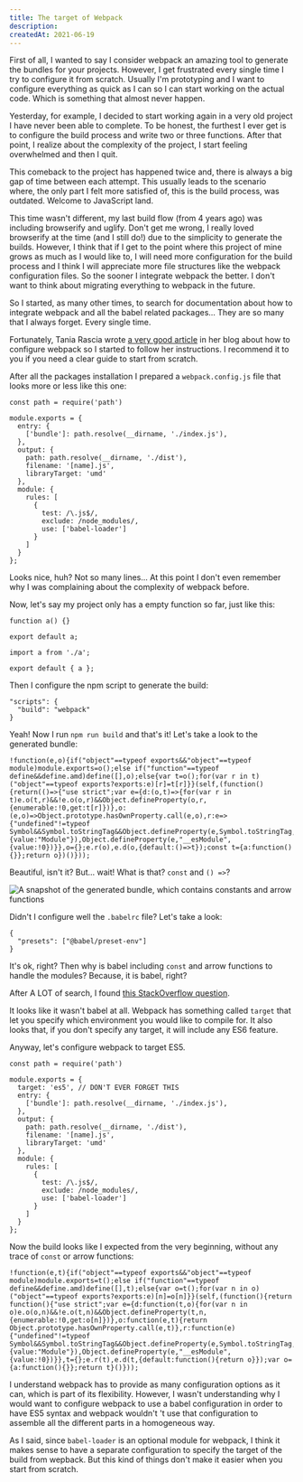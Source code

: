 ```yaml
---
title: The target of Webpack
description: 
createdAt: 2021-06-19
---
```


First of all, I wanted to say I consider webpack an amazing tool to generate the bundles for your projects. However, I get frustrated every single time I try to configure it from scratch. Usually I'm prototyping and I want to configure everything as quick as I can so I can start working on the actual code. Which is something that almost never happen.

Yesterday, for example, I decided to start working again in a very old project I have never been able to complete. To be honest, the furthest I ever get is to configure the build process and write two or three functions. After that point, I realize about the complexity of the project, I start feeling overwhelmed and then I quit.

This comeback to the project has happened twice and, there is always a big gap of time between each attempt. This usually leads to the scenario where, the only part I felt more satisfied of, this is the build process, was outdated. Welcome to JavaScript land.

This time wasn't different, my last build flow (from 4 years ago) was including browserify and uglify. Don't get me wrong, I really loved browserify at the time (and I still do!) due to the simplicity to generate the builds. However, I think that if I get to the point where this project of mine grows as much as I would like to, I will need more configuration for the build process and I think I will appreciate more file structures like the webpack configuration files. So the sooner I integrate webpack the better. I don't want to think about migrating everything to webpack in the future.

So I started, as many other times, to search for documentation about how to integrate webpack and all the babel related packages... They are so many that I always forget. Every single time.

Fortunately, Tania Rascia wrote [a very good article](https://www.taniarascia.com/how-to-use-webpack/) in her blog about how to configure webpack so I started to follow her instructions. I recommend it to you if you need a clear guide to start from scratch.

After all the packages installation I prepared a `webpack.config.js` file that looks more or less like this one:

```js[wepack.config.js]
const path = require('path')

module.exports = {
  entry: {
    ['bundle']: path.resolve(__dirname, './index.js'),
  },
  output: {
    path: path.resolve(__dirname, './dist'),
    filename: '[name].js',
    libraryTarget: 'umd'
  },
  module: {
    rules: [
      {
        test: /\.js$/,
        exclude: /node_modules/,
        use: ['babel-loader']
      }
    ]
  }
};

```

Looks nice, huh? Not so many lines... At this point I don't even remember why I was complaining about the complexity of webpack before.

Now, let's say my project only has a empty function so far, just like this:

```js[a.js]
function a() {}

export default a;
```

```js[index.js]
import a from './a';

export default { a };
```

Then I configure the npm script to generate the build:

```json[package.json]
"scripts": {
  "build": "webpack"
}
```

Yeah! Now I run `npm run build` and that's it! Let's take a look to the generated bundle:


```js[dist/bundle.js]
!function(e,o){if("object"==typeof exports&&"object"==typeof module)module.exports=o();else if("function"==typeof define&&define.amd)define([],o);else{var t=o();for(var r in t)("object"==typeof exports?exports:e)[r]=t[r]}}(self,(function(){return(()=>{"use strict";var e={d:(o,t)=>{for(var r in t)e.o(t,r)&&!e.o(o,r)&&Object.defineProperty(o,r,{enumerable:!0,get:t[r]})},o:(e,o)=>Object.prototype.hasOwnProperty.call(e,o),r:e=>{"undefined"!=typeof Symbol&&Symbol.toStringTag&&Object.defineProperty(e,Symbol.toStringTag,{value:"Module"}),Object.defineProperty(e,"__esModule",{value:!0})}},o={};e.r(o),e.d(o,{default:()=>t});const t={a:function(){}};return o})()}));
```

Beautiful, isn't it? But... wait! What is that? `const` and `() =>`? 

![A snapshot of the generated bundle, which contains constants and arrow functions](/const-arrow-functions.png)

Didn't I configure well the `.babelrc` file? Let's take a look:

```json[.babelrc]
{
  "presets": ["@babel/preset-env"]
}
```

It's ok, right? Then why is babel including `const` and arrow functions to handle the modules? Because, it is babel, right?

After A LOT of search, I found [this StackOverflow question](https://stackoverflow.com/questions/54039337/how-to-remove-arrow-functions-from-webpack-output).

It looks like it wasn't babel at all. Webpack has something called `target` that let you specify which environment you would like to compile for. It also looks that, if you don't specify any target, it will include any ES6 feature.

Anyway, let's configure webpack to target ES5.

```js[webpack.config.js]
const path = require('path')

module.exports = {
  target: 'es5', // DON'T EVER FORGET THIS
  entry: {
    ['bundle']: path.resolve(__dirname, './index.js'),
  },
  output: {
    path: path.resolve(__dirname, './dist'),
    filename: '[name].js',
    libraryTarget: 'umd'
  },
  module: {
    rules: [
      {
        test: /\.js$/,
        exclude: /node_modules/,
        use: ['babel-loader']
      }
    ]
  }
};
```

Now the build looks like I expected from the very beginning, without any trace of `const` or arrow functions:


```js[dist/bundle.js]
!function(e,t){if("object"==typeof exports&&"object"==typeof module)module.exports=t();else if("function"==typeof define&&define.amd)define([],t);else{var o=t();for(var n in o)("object"==typeof exports?exports:e)[n]=o[n]}}(self,(function(){return function(){"use strict";var e={d:function(t,o){for(var n in o)e.o(o,n)&&!e.o(t,n)&&Object.defineProperty(t,n,{enumerable:!0,get:o[n]})},o:function(e,t){return Object.prototype.hasOwnProperty.call(e,t)},r:function(e){"undefined"!=typeof Symbol&&Symbol.toStringTag&&Object.defineProperty(e,Symbol.toStringTag,{value:"Module"}),Object.defineProperty(e,"__esModule",{value:!0})}},t={};e.r(t),e.d(t,{default:function(){return o}});var o={a:function(){}};return t}()}));
```

I understand webpack has to provide as many configuration options as it can, which is part of its flexibility. However, I wasn't understanding why I would want to configure webpack to use a babel configuration in order to have ES5 syntax and webpack wouldn't 't use that configuration to assemble all the different parts in a homogeneous way.

As I said, since `babel-loader` is an optional module for webpack, I think it makes sense to have a separate configuration to specify the target of the build from wepback. But this kind of things don't make it easier when you start from scratch.
